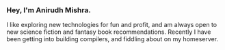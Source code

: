 ### Hey, I'm Anirudh Mishra.

I like exploring new technologies for fun and profit, and am always open to new science fiction and fantasy book recommendations. Recently I have been getting into building compilers, and fiddling about on my homeserver.

